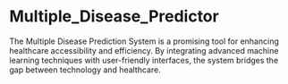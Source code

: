 # Multiple_Disease_Predictor
The Multiple Disease Prediction System is a promising tool for enhancing healthcare accessibility and efficiency. By integrating advanced machine learning techniques with user-friendly interfaces, the system bridges the gap between technology and healthcare.
